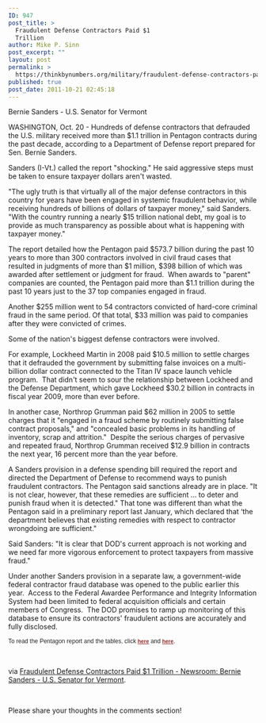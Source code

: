 ```yaml
---
ID: 947
post_title: >
  Fraudulent Defense Contractors Paid $1
  Trillion
author: Mike P. Sinn
post_excerpt: ""
layout: post
permalink: >
  https://thinkbynumbers.org/military/fraudulent-defense-contractors-paid-1-trillion/
published: true
post_date: 2011-10-21 02:45:18
---
```

Bernie Sanders - U.S. Senator for Vermont

WASHINGTON, Oct. 20 - Hundreds of defense contractors that defrauded the U.S. military received more than $1.1 trillion in Pentagon contracts during the past decade, according to a Department of Defense report prepared for Sen. Bernie Sanders.

Sanders (I-Vt.) called the report "shocking." He said aggressive steps must be taken to ensure taxpayer dollars aren't wasted.

"The ugly truth is that virtually all of the major defense contractors in this country for years have been engaged in systemic fraudulent behavior, while receiving hundreds of billions of dollars of taxpayer money," said Sanders. "With the country running a nearly $15 trillion national debt, my goal is to provide as much transparency as possible about what is happening with taxpayer money."

The report detailed how the Pentagon paid $573.7 billion during the past 10 years to more than 300 contractors involved in civil fraud cases that resulted in judgments of more than $1 million, $398 billion of which was awarded after settlement or judgment for fraud.  When awards to "parent" companies are counted, the Pentagon paid more than $1.1 trillion during the past 10 years just to the 37 top companies engaged in fraud.

Another $255 million went to 54 contractors convicted of hard-core criminal fraud in the same period. Of that total, $33 million was paid to companies after they were convicted of crimes.

Some of the nation's biggest defense contractors were involved.

For example, Lockheed Martin in 2008 paid $10.5 million to settle charges that it defrauded the government by submitting false invoices on a multi-billion dollar contract connected to the Titan IV space launch vehicle program.  That didn't seem to sour the relationship between Lockheed and the Defense Department, which gave Lockheed $30.2 billion in contracts in fiscal year 2009, more than ever before.

In another case, Northrop Grumman paid $62 million in 2005 to settle charges that it "engaged in a fraud scheme by routinely submitting false contract proposals," and "concealed basic problems in its handling of inventory, scrap and attrition."  Despite the serious charges of pervasive and repeated fraud, Northrop Grumman received $12.9 billion in contracts the next year, 16 percent more than the year before.

A Sanders provision in a defense spending bill required the report and directed the Department of Defense to recommend ways to punish fraudulent contractors. The Pentagon said sanctions already are in place. "It is not clear, however, that these remedies are sufficient ... to deter and punish fraud when it is detected." That tone was different than what the Pentagon said in a preliminary report last January, which declared that ‘the department believes that existing remedies with respect to contractor wrongdoing are sufficient."

Said Sanders: "It is clear that DOD's current approach is not working and we need far more vigorous enforcement to protect taxpayers from massive fraud."

Under another Sanders provision in a separate law, a government-wide federal contractor fraud database was opened to the public earlier this year.  Access to the Federal Awardee Performance and Integrity Information System had been limited to federal acquisition officials and certain members of Congress.  The DOD promises to ramp up monitoring of this database to ensure its contractors' fraudulent actions are accurately and fully disclosed.

<span class="Apple-style-span" style="color: #222222; font-family: Tahoma, Verdana, sans-serif; font-size: 12px; background-color: #ffffff;">To read the Pentagon report and the tables, click <a style="color: #902525; font-size: 0.9em; font-weight: bold;" href="http://www.sanders.senate.gov/imo/media/doc/102011%20-%20DOD%20Fraud%20Report.pdf?" target="_blank">here</a> and <a style="color: #902525; font-size: 0.9em; font-weight: bold;" href="http://www.sanders.senate.gov/imo/media/doc/102011%20-%20Combined%20DOD%20Fraud%20Tables.pdf?" target="_blank">here</a>.</span>

&nbsp;

via <a href="http://www.senate.gov/general/403.htm">Fraudulent Defense Contractors Paid $1 Trillion - Newsroom: Bernie Sanders - U.S. Senator for Vermont</a>.

&nbsp;

Please share your thoughts in the comments section!